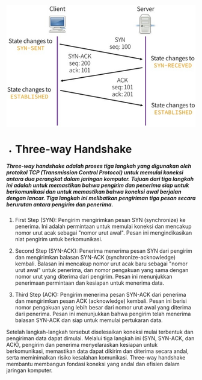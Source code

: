 ![three-way handshake](https://github.com/qiau/Konsep-Jaringan/blob/main/assets/applsci-06-00358-g001-550.jpg)

- # __Three-way Handshake__
##### Three-way handshake adalah proses tiga langkah yang digunakan oleh protokol TCP (Transmission Control Protocol) untuk memulai koneksi antara dua perangkat dalam jaringan komputer. Tujuan dari tiga langkah ini adalah untuk memastikan bahwa pengirim dan penerima siap untuk berkomunikasi dan untuk memastikan bahwa koneksi awal berjalan dengan lancar. Tiga langkah ini melibatkan pengiriman tiga pesan secara berurutan antara pengirim dan penerima.

1. First Step (SYN):
Pengirim mengirimkan pesan SYN (synchronize) ke penerima. Ini adalah permintaan untuk memulai koneksi dan mencakup nomor urut acak sebagai "nomor urut awal". Pesan ini mengindikasikan niat pengirim untuk berkomunikasi.

2. Second Step (SYN-ACK):
Penerima menerima pesan SYN dari pengirim dan mengirimkan balasan SYN-ACK (synchronize-acknowledge) kembali. Balasan ini mencakup nomor urut acak baru sebagai "nomor urut awal" untuk penerima, dan nomor pengakuan yang sama dengan nomor urut yang diterima dari pengirim. Pesan ini menunjukkan penerimaan permintaan dan kesiapan untuk menerima data.

3. Third Step (ACK):
Pengirim menerima pesan SYN-ACK dari penerima dan mengirimkan pesan ACK (acknowledge) kembali. Pesan ini berisi nomor pengakuan yang lebih besar dari nomor urut awal yang diterima dari penerima. Pesan ini menunjukkan bahwa pengirim telah menerima balasan SYN-ACK dan siap untuk memulai pertukaran data.

Setelah langkah-langkah tersebut diselesaikan koneksi mulai terbentuk dan pengiriman data dapat dimulai.  Melalui tiga langkah ini (SYN, SYN-ACK, dan ACK), pengirim dan penerima menyelaraskan kesiapan untuk berkomunikasi, memastikan data dapat dikirim dan diterima secara andal, serta meminimalkan risiko kesalahan komunikasi. Three-way handshake membantu membangun fondasi koneksi yang andal dan efisien dalam jaringan komputer.

